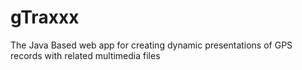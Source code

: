 # gTraxxx
The Java Based web app for creating dynamic presentations of GPS records with related multimedia files
